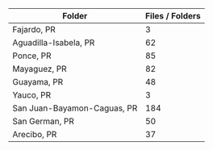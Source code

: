 | Folder                      |   Files / Folders |
|-----------------------------|-------------------|
| Fajardo, PR                 |                 3 |
| Aguadilla-Isabela, PR       |                62 |
| Ponce, PR                   |                85 |
| Mayaguez, PR                |                82 |
| Guayama, PR                 |                48 |
| Yauco, PR                   |                 3 |
| San Juan-Bayamon-Caguas, PR |               184 |
| San German, PR              |                50 |
| Arecibo, PR                 |                37 |